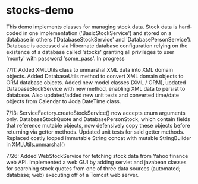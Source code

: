﻿# stocks-demo

This demo implements classes for managing stock data.  Stock data is hard-coded in one implementation ('BasicStockService') and stored on a database in others ('DatabaseStockService' and 'DatabasePersonService').  Database is accessed via Hibernate database configuration relying on the existence of a database called 'stocks' granting all privileges to user 'monty' with password 'some_pass'. 
In progress

7/11:
Added XMLUtils class to unmarshal XML data into XML domain objects. Added DatabaseUtils method to convert XML domain objects to ORM database objects. Added new model classes (XML / ORM), updated DatabaseStockService with new method, enabling XML data to persist to database. Also updated/added new unit tests and converted time/date objects from Calendar to Joda DateTime class.

7/13:
ServiceFactory.createStockService() now accepts enum arguments only.  DatabaseStockQuote and DatabasePersonStock, which contain fields that reference mutable objects, now defensively copy these objects before returning via getter methods.  Updated unit tests for said getter methods. Replaced costly looped immutable String concat with mutable StringBuilder in XMLUtils.unmarshal()

7/26:
Added WebStockService for fetching stock data from Yahoo finance web API.  Implemented a web GUI by adding servlet and javabean classes for searching stock quotes from one of three data sources (automated; database; web) executing off of a Tomcat web server.
